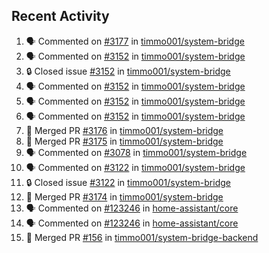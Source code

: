## Recent Activity

<!--START_SECTION:activity-->
1. 🗣 Commented on [#3177](https://github.com/timmo001/system-bridge/issues/3177) in [timmo001/system-bridge](https://github.com/timmo001/system-bridge)
2. 🗣 Commented on [#3152](https://github.com/timmo001/system-bridge/issues/3152) in [timmo001/system-bridge](https://github.com/timmo001/system-bridge)
3. 🔒 Closed issue [#3152](https://github.com/timmo001/system-bridge/issues/3152) in [timmo001/system-bridge](https://github.com/timmo001/system-bridge)
4. 🗣 Commented on [#3152](https://github.com/timmo001/system-bridge/issues/3152) in [timmo001/system-bridge](https://github.com/timmo001/system-bridge)
5. 🗣 Commented on [#3152](https://github.com/timmo001/system-bridge/issues/3152) in [timmo001/system-bridge](https://github.com/timmo001/system-bridge)
6. 🗣 Commented on [#3152](https://github.com/timmo001/system-bridge/issues/3152) in [timmo001/system-bridge](https://github.com/timmo001/system-bridge)
7. 🎉 Merged PR [#3176](https://github.com/timmo001/system-bridge/pull/3176) in [timmo001/system-bridge](https://github.com/timmo001/system-bridge)
8. 🎉 Merged PR [#3175](https://github.com/timmo001/system-bridge/pull/3175) in [timmo001/system-bridge](https://github.com/timmo001/system-bridge)
9. 🗣 Commented on [#3078](https://github.com/timmo001/system-bridge/issues/3078) in [timmo001/system-bridge](https://github.com/timmo001/system-bridge)
10. 🗣 Commented on [#3122](https://github.com/timmo001/system-bridge/issues/3122) in [timmo001/system-bridge](https://github.com/timmo001/system-bridge)
11. 🔒 Closed issue [#3122](https://github.com/timmo001/system-bridge/issues/3122) in [timmo001/system-bridge](https://github.com/timmo001/system-bridge)
12. 🎉 Merged PR [#3174](https://github.com/timmo001/system-bridge/pull/3174) in [timmo001/system-bridge](https://github.com/timmo001/system-bridge)
13. 🗣 Commented on [#123246](https://github.com/home-assistant/core/issues/123246) in [home-assistant/core](https://github.com/home-assistant/core)
14. 🗣 Commented on [#123246](https://github.com/home-assistant/core/issues/123246) in [home-assistant/core](https://github.com/home-assistant/core)
15. 🎉 Merged PR [#156](https://github.com/timmo001/system-bridge-backend/pull/156) in [timmo001/system-bridge-backend](https://github.com/timmo001/system-bridge-backend)
<!--END_SECTION:activity-->
